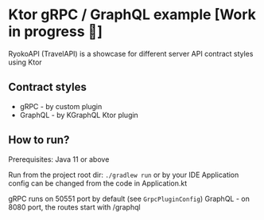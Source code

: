 # Ktor gRPC / GraphQL example [Work in progress  🔨]
RyokoAPI (TravelAPI) is a showcase for different server API contract styles using Ktor

Contract styles
---
- gRPC - by custom plugin
- GraphQL - by KGraphQL Ktor plugin

How to run?
---
Prerequisites: Java 11 or above

Run from the project root dir: `./gradlew run` or by your IDE
Application config can be changed from the code in Application.kt

gRPC runs on 50551 port by default (see `GrpcPluginConfig`)
GraphQL - on 8080 port, the routes start with /graphql
